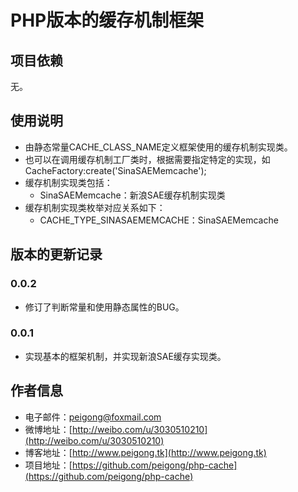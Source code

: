 # PHP版本的缓存机制框架 #

## 项目依赖 ##
无。

## 使用说明 ##
 * 由静态常量CACHE_CLASS_NAME定义框架使用的缓存机制实现类。
 * 也可以在调用缓存机制工厂类时，根据需要指定特定的实现，如CacheFactory:create('SinaSAEMemcache');
 * 缓存机制实现类包括：
 	* SinaSAEMemcache：新浪SAE缓存机制实现类
 * 缓存机制实现类枚举对应关系如下：
 	* CACHE_TYPE_SINASAEMEMCACHE：SinaSAEMemcache

## 版本的更新记录 ##
### 0.0.2 ###
 * 修订了判断常量和使用静态属性的BUG。
### 0.0.1 ###
 * 实现基本的框架机制，并实现新浪SAE缓存实现类。

## 作者信息 ##
 * 电子邮件：peigong@foxmail.com
 * 微博地址：[http://weibo.com/u/3030510210](http://weibo.com/u/3030510210)
 * 博客地址：[http://www.peigong.tk](http://www.peigong.tk)
 * 项目地址：[https://github.com/peigong/php-cache](https://github.com/peigong/php-cache)
